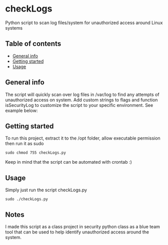 # checkLogs
Python script to scan log files/system for unauthorized access around Linux systems
## Table of contents
* [General info](#general-info)
* [Getting started](#getting-started)
* [Usage](#usage)

## General info
The script will quickly scan over log files in /var/log to find any attempts of unauthorized access on system. Add custom strings to flags and function isSecurityLog to customize the script to your specific environment. See example below:

## Getting started
To run this project, extract it to the /opt folder, allow executable permission then run it as sudo<br />
```
sudo chmod 755 checkLogs.py
```
Keep in mind that the script can be automated with crontab :)

## Usage
Simply just run the script checkLogs.py

```
sudo ./checkLogs.py
```

## Notes

I made this script as a class project in security python class as a blue team tool that can be used to help identify unauthorized access around the system.
